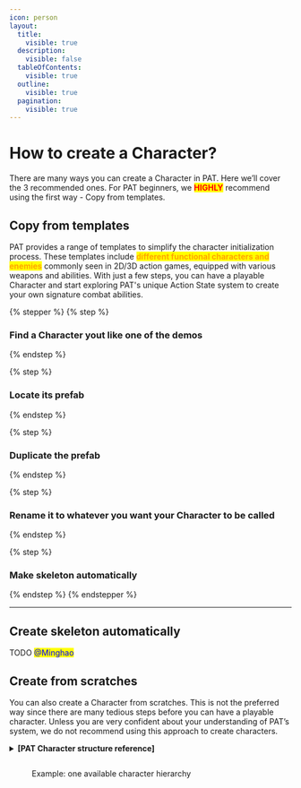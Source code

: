 ```yaml
---
icon: person
layout:
  title:
    visible: true
  description:
    visible: false
  tableOfContents:
    visible: true
  outline:
    visible: true
  pagination:
    visible: true
---
```


# How to create a Character?

There are many ways you can create a Character in PAT. Here we’ll cover the 3 recommended ones. For PAT beginners, we <mark style="color:red;">**HIGHLY**</mark> recommend using the first way - Copy from templates.

## Copy from templates

PAT provides a range of templates to simplify the character initialization process. These templates include <mark style="color:orange;">**different functional characters and enemies**</mark> commonly seen in 2D/3D action games, equipped with various weapons and abilities. With just a few steps, you can have a playable Character and start exploring PAT's unique Action State system to create your own signature combat abilities.

{% stepper %}
{% step %}
### Find a Character yout like one of the demos


{% endstep %}

{% step %}
### Locate its prefab


{% endstep %}

{% step %}
### Duplicate the prefab


{% endstep %}

{% step %}
### Rename it to whatever you want your Character to be called


{% endstep %}

{% step %}
### Make skeleton automatically
{% endstep %}
{% endstepper %}

***

## Create skeleton automatically

TODO <mark style="color:blue;">@Minghao</mark>

## Create from scratches

You can also create a Character from scratches. This is not the preferred way since there are many tedious steps before you can have a playable character. Unless you are very confident about your understanding of PAT’s system, we do not recommend using this approach to create characters.

<details>

<summary><strong>[PAT Character structure reference]</strong></summary>



**\[NewCharacter]**\
Add a Character component\
Add a Character Locomotion Base component\
Add a Locomotion Motor component corresponding to your game type\
Add a capsule collider or any other components required by your Motor

* **MoveSets**
  * **LocomotionSet**\
    Use LocomotionSet Prefab here
  * **NewMoveSet**\
    Add a Move Set component
    *   **New Action 1**\
        Add an Action State component

        Add multiple Modifier components you want to define your action behavior
    * **New Action 2**
    * ...
* **ModelContainer**
  * **Character Model**
*   **Hurt Box**\
    Add a Effect Receive Box component

    Add a Box Collider component

    Add a Rigidbody component

</details>

<figure><img src="https://lh7-rt.googleusercontent.com/docsz/AD_4nXfEl2bY5ibu3dQ1i7_DmAh9Y1guq6aDkOgPrH4kTO2MzLBYQT21QsUuec5srI9-lRkUOuUIKRWvBwL12vLmtbgOTsHPFlj2tIuHuXf6LjD0jitMidsG6Ar_LMrC5P49ksQCj2xs1OMyRMepqtFkE43xJdTS?key=p_nH-JdSTTyX01UFeuszxg" alt=""><figcaption><p>Example: one available character hierarchy</p></figcaption></figure>





